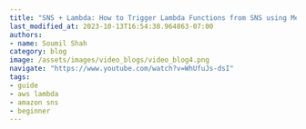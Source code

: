```yaml
---
title: "SNS + Lambda: How to Trigger Lambda Functions from SNS using Message Filtering"
last_modified_at: 2023-10-13T16:54:38.964863-07:00
authors:
- name: Soumil Shah
category: blog
image: /assets/images/video_blogs/video_blog4.png
navigate: "https://www.youtube.com/watch?v=WhUfuJs-dsI"
tags:
- guide
- aws lambda
- amazon sns
- beginner
---
```

